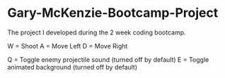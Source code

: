 # Gary-McKenzie-Bootcamp-Project
The project I developed during the 2 week coding bootcamp.

W = Shoot
A = Move Left
D = Move Right

Q = Toggle enemy projectile sound (turned off by default)
E = Toggle animated background (turned off by default)
